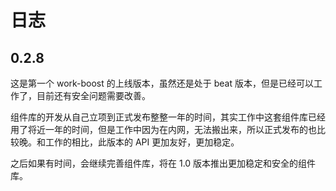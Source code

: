 # 日志

## 0.2.8

这是第一个 work-boost 的上线版本，虽然还是处于 beat 版本，但是已经可以工作了，目前还有安全问题需要改善。

组件库的开发从自己立项到正式发布整整一年的时间，其实工作中这套组件库已经用了将近一年的时间，但是工作中因为在内网，无法搬出来，所以正式发布的也比较晚。和工作的相比，此版本的 API 更加友好，更加稳定。

之后如果有时间，会继续完善组件库，将在 1.0 版本推出更加稳定和安全的组件库。
